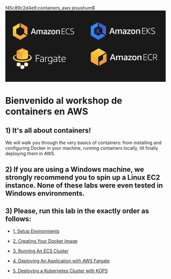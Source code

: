 f45c89c2d4e9:containers_aws jesushum$
![logo](https://github.com/crancurello/containers_aws/blob/master/images/logo.png)

# Bienvenido al workshop de containers en AWS

## 1) It's all about containers!

We will walk you through the very basics of containers: from installing and configuring Docker in your machine, running containers locally, till finally deploying them in AWS.

## 2) If you are using a Windows machine, we strongly recommend you to spin up a Linux EC2 instance. None of these labs were even tested in Windows environments.

## 3) Please, run this lab in the exactly order as follows:

* [1. Setup Environments](https://github.com/crancurello/containers_aws/tree/master/01-SetupEnvironment)

* [2. Creating Your Docker Image](https://github.com/crancurello/containers_aws/tree/master/02-CreatingDockerImage)

* [3. Running An ECS Cluster](https://github.com/crancurello/containers_aws/tree/master/03-DeployEcsCluster)

* [4. Deploying An Application with AWS Fargate](https://github.com/crancurello/containers_aws/tree/master/04-DeployFargate)

* [5. Deploying a Kubernetes Cluster with KOPS](https://github.com/crancurello/containers_aws/tree/master/05-DeployKubernetes)
